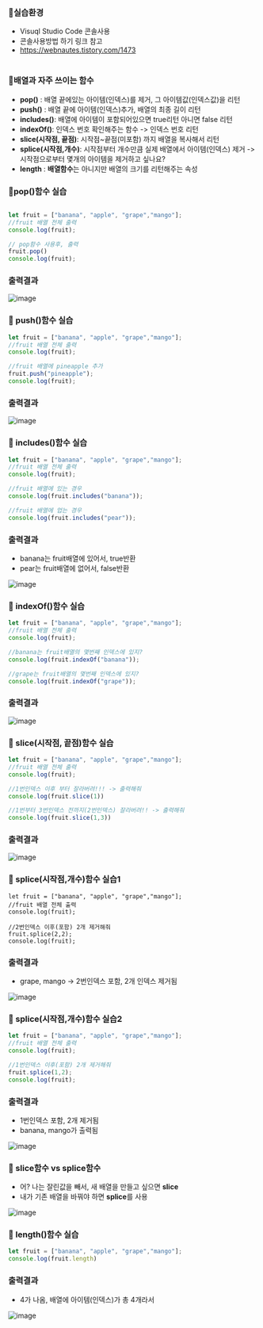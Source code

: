 ### :pushpin:실습환경
- Visuql Studio Code 콘솔사용
- 콘솔사용방법 하기 링크 참고
-  https://webnautes.tistory.com/1473
</br></br>
### :pushpin:배열과 자주 쓰이는 함수
- **pop()** : 배열 끝에있는 아이템(인덱스)를 제거, 그 아이템값(인덱스값)을 리턴
- **push()** : 배열 끝에 아이템(인덱스)추가, 배열의 최종 길이 리턴
- **includes()**: 배열에 아이템이 포함되어있으면 true리턴 아니면 false 리턴
- **indexOf()**: 인덱스 번호 확인해주는 함수 -> 인덱스 번호 리턴
- **slice(시작점, 끝점)**: 시작점~끝점(미포함) 까지 배열을 복사해서 리턴
- **splice(시작점,개수)**: 시작점부터 개수만큼 실제 배열에서 아이템(인덱스) 제거 -> 시작점으로부터 몇개의 아이템을 제거하고 싶나요?
- **length** : **배열함수**는 아니지만 배열의 크기를 리턴해주는 속성

### :pushpin:pop()함수 실습
```javascript

let fruit = ["banana", "apple", "grape","mango"];
//fruit 배열 전체 출력
console.log(fruit);

// pop함수 사용후, 출력
fruit.pop()
console.log(fruit);
```
### 출력결과
![image](https://user-images.githubusercontent.com/82345970/169634130-0613aeaf-20b6-42ff-b6a7-503f4262d8ba.png)

### :pushpin: push()함수 실습
```javascript
let fruit = ["banana", "apple", "grape","mango"];
//fruit 배열 전체 출력
console.log(fruit);

//fruit 배열에 pineapple 추가
fruit.push("pineapple");
console.log(fruit);
```

### 출력결과
![image](https://user-images.githubusercontent.com/82345970/169634370-d22becb6-ad0f-42ac-9ad2-a62d7e3217b3.png)

### :pushpin: includes()함수 실습
```javascript
let fruit = ["banana", "apple", "grape","mango"];
//fruit 배열 전체 출력
console.log(fruit);

//fruit 배열에 있는 경우
console.log(fruit.includes("banana"));

//fruit 배열에 업는 경우
console.log(fruit.includes("pear"));
```

### 출력결과
- banana는 fruit배열에 있어서, true반환
- pear는 fruit배열에 없어서, false반환


![image](https://user-images.githubusercontent.com/82345970/169634582-85c6dc78-4902-4d1f-986d-ce7716aeb80f.png)

### :pushpin: indexOf()함수 실습
```javascript
let fruit = ["banana", "apple", "grape","mango"];
//fruit 배열 전체 출력
console.log(fruit);

//banana는 fruit배열의 몇번째 인덱스에 있지?
console.log(fruit.indexOf("banana"));

//grape는 fruit배열의 몇번째 인덱스에 있지?
console.log(fruit.indexOf("grape"));
```

### 출력결과
![image](https://user-images.githubusercontent.com/82345970/169634761-f70dbed4-b945-4405-8df7-98dd6ebf304a.png)

### :pushpin: slice(시작점, 끝점)함수 실습
```javascript
let fruit = ["banana", "apple", "grape","mango"];
//fruit 배열 전체 출력
console.log(fruit);

//1번인덱스 이후 부터 잘라버려!!! -> 출력해줘
console.log(fruit.slice(1))

//1번부터 3번인덱스 전까지(2번인덱스) 잘라버려!! -> 출력해줘
console.log(fruit.slice(1,3))
```

### 출력결과
![image](https://user-images.githubusercontent.com/82345970/169634971-b1196259-525f-4ebf-ac24-5910824d93fe.png)


### :pushpin: splice(시작점,개수)함수 실습1
```script
let fruit = ["banana", "apple", "grape","mango"];
//fruit 배열 전체 출력
console.log(fruit);

//2번인덱스 이후(포함) 2개 제거해줘
fruit.splice(2,2);
console.log(fruit);
```

### 출력결과
- grape, mango -> 2번인덱스 포함, 2개 인덱스 제거됨
 
![image](https://user-images.githubusercontent.com/82345970/169635193-dec6a14e-c687-4132-afe7-ed5ff9fee877.png)

### :pushpin: splice(시작점,개수)함수 실습2
```javascript
let fruit = ["banana", "apple", "grape","mango"];
//fruit 배열 전체 출력
console.log(fruit);

//1번인덱스 이후(포함) 2개 제거해줘
fruit.splice(1,2);
console.log(fruit);
```

### 출력결과
- 1번인덱스 포함, 2개 제거됨
- banana, mango가 출력됨

![image](https://user-images.githubusercontent.com/82345970/169635315-bd4b1fb4-50cf-4c8e-b789-ce73f01a30fc.png)


### :pushpin: slice함수 vs splice함수
- 어? 나는 잘린값을 빼서, 새 배열을 만들고 싶으면 **slice** 
- 내가 기존 배열을 바꿔야 하면 **splice**를 사용

![image](https://user-images.githubusercontent.com/82345970/169635943-d37de449-6473-4e2d-b8da-0419b750063f.png)


### :pushpin: length()함수 실습
```javascript
let fruit = ["banana", "apple", "grape","mango"];
console.log(fruit.length) 
```

### 출력결과
- 4가 나옴, 배열에 아이템(인덱스)가 총 4개라서

![image](https://user-images.githubusercontent.com/82345970/169636013-e20ef881-ae60-4063-8698-f429d6a42571.png)

